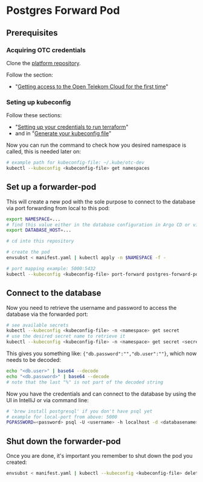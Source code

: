 # Postgres Forward Pod

## Prerequisites

### Acquiring OTC credentials

Clone the [platform repository](https://github.com/digitalservicebund/platform).

Follow the section:
- "[Getting access to the Open Telekom Cloud for the first time](https://github.com/digitalservicebund/platform/blob/main/terraform/README.md#getting-access-to-the-open-telekom-cloud-for-the-first-time)"

### Seting up kubeconfig

Follow these sections:
- "[Setting up your credentials to run terraform](https://github.com/digitalservicebund/platform/blob/main/terraform/README.md#setting-up-your-credentials-to-run-terraform)"
- and in "[Generate your kubeconfig file](https://github.com/digitalservicebund/platform/blob/main/terraform/README.md#generate-your-kubeconfig-file)"

Now you can run the command to check how you desired namespace is called, this is needed later on:

```bash
# example path for kubeconfig-file: ~/.kube/otc-dev
kubectl --kubeconfig <kubeconfig-file> get namespaces
```

## Set up a forwarder-pod
This will create a new pod with the sole purpose to connect to the database via port forwarding from local to this pod:

```bash
export NAMESPACE=...
# find this value either in the database configuration in Argo CD or via inspecting the output of 'kubectl --kubeconfig <kubeconfig-file> -n <namespace> describe configmap'
export DATABASE_HOST=...

# cd into this repository

# create the pod
envsubst < manifest.yaml | kubectl apply -n $NAMESPACE -f -

# port mapping example: 5000:5432
kubectl --kubeconfig <kubeconfig-file> port-forward postgres-forward-pod <local-port>:<remote-port> -n $NAMESPACE
```

## Connect to the database

Now you need to retrieve the username and password to access the database via the forwarded port:

```bash
# see available secrets
kubectl --kubeconfig <kubeconfig-file> -n <namespace> get secret
# use the desired secret name to retrieve it
kubectl --kubeconfig <kubeconfig-file> -n <namespace> get secret <secret-name> -o jsonpath='{.data}'
```

This gives you something like: `{"db.password":"","db.user":""}`, which now needs to be decoded:

```bash
echo "<db.user>" | base64 --decode
echo "<db.password>" | base64 --decode
# note that the last "%" is not part of the decoded string
```

Now you have the credentials and can connect to the database by using the UI in IntelliJ or via command line: 

```bash
# 'brew install postgresql' if you don't have psql yet
# example for local-port from above: 5000
PGPASSWORD=<password> psql -U <username> -h localhost -d <databasename> -p <local-port>
```

## Shut down the forwarder-pod
Once you are done, it's important you remember to shut down the pod you created:

```bash
envsubst < manifest.yaml | kubectl --kubeconfig <kubeconfig-file> delete -n $NAMESPACE -f -
```
